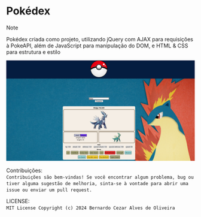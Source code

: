 # Pokédex

> [!NOTE]
> Pokédex criada como projeto, utilizando jQuery com AJAX para requisições à PokeAPI, além de JavaScript para manipulação do DOM, e HTML & CSS para estrutura e estilo<br>

![Ppkédex](https://github.com/bercezar/Pokedex/blob/main/image/Captura%20de%20tela%202024-07-11%20004753.png)

Contribuições: <BR>
`Contribuições são bem-vindas! Se você encontrar algum problema, bug ou tiver alguma sugestão de melhoria, sinta-se à vontade para abrir uma issue ou enviar um pull request.`

LICENSE: <br>
`MIT License
Copyright (c) 2024 Bernardo Cezar Alves de Oliveira`
